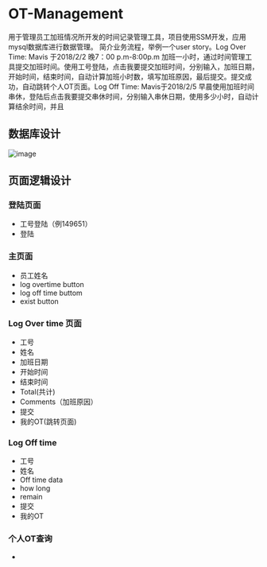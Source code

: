 # OT-Management
用于管理员工加班情况所开发的时间记录管理工具，项目使用SSM开发，应用mysql数据库进行数据管理。  简介业务流程，举例一个user story。Log Over Time: Mavis 于2018/2/2 晚7：00 p.m-8:00p.m 加班一小时，通过时间管理工具提交加班时间。使用工号登陆，点击我要提交加班时间，分别输入，加班日期，开始时间，结束时间，自动计算加班小时数，填写加班原因，最后提交。提交成功，自动跳转个人OT页面。Log Off Time: Mavis于2018/2/5 早晨使用加班时间串休，登陆后点击我要提交串休时间，分别输入串休日期，使用多少小时，自动计算结余时间，并且
## 数据库设计

![image](https://user-images.githubusercontent.com/41565966/54267344-031a5d00-45b4-11e9-8a8d-7c40e3ddc657.png)
## 页面逻辑设计
### 登陆页面
- 工号登陆（例149651）
- 登陆
### 主页面
- 员工姓名
- log overtime button
- log off time buttom 
- exist button
### Log Over time 页面
- 工号
- 姓名
- 加班日期
- 开始时间
- 结束时间
- Total(共计)
- Comments（加班原因）
- 提交
- 我的OT(跳转页面)
### Log Off time
- 工号
- 姓名
- Off time data
- how long
- remain
- 提交
- 我的OT
### 个人OT查询
- 

